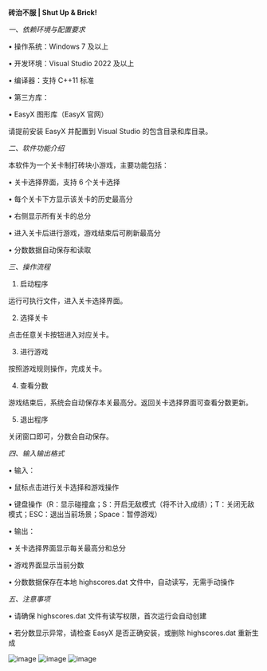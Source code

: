 
**砖治不服 | Shut Up & Brick!**

*一、依赖环境与配置要求*

•	操作系统：Windows 7 及以上

•	开发环境：Visual Studio 2022 及以上

•	编译器：支持 C++11 标准

•	第三方库：

•	EasyX 图形库（EasyX 官网）

请提前安装 EasyX 并配置到 Visual Studio 的包含目录和库目录。

*二、软件功能介绍*

本软件为一个关卡制打砖块小游戏，主要功能包括：

•	关卡选择界面，支持 6 个关卡选择

•	每个关卡下方显示该关卡的历史最高分

•	右侧显示所有关卡的总分

•	进入关卡后进行游戏，游戏结束后可刷新最高分

•	分数数据自动保存和读取

*三、操作流程*

1.	启动程序

运行可执行文件，进入关卡选择界面。

2.	选择关卡

点击任意关卡按钮进入对应关卡。

3.	进行游戏

按照游戏规则操作，完成关卡。

4.	查看分数

游戏结束后，系统会自动保存本关最高分。返回关卡选择界面可查看分数更新。

5.	退出程序

关闭窗口即可，分数会自动保存。

*四、输入输出格式*

•	输入：

•	鼠标点击进行关卡选择和游戏操作

•	键盘操作（R：显示碰撞盒；S：开启无敌模式（将不计入成绩）；T：关闭无敌模式；ESC：退出当前场景；Space：暂停游戏）

•	输出：

•	关卡选择界面显示每关最高分和总分

•	游戏界面显示当前分数

•	分数数据保存在本地 highscores.dat 文件中，自动读写，无需手动操作

*五、注意事项*

•	请确保 highscores.dat 文件有读写权限，首次运行会自动创建

•	若分数显示异常，请检查 EasyX 是否正确安装，或删除 highscores.dat 重新生成

![image](https://github.com/user-attachments/assets/b8c2d508-8494-4430-8e66-6b413ee7c050)
![image](https://github.com/user-attachments/assets/957a4ce2-f18f-46be-98c2-79c343153c81)
![image](https://github.com/user-attachments/assets/a026a425-4385-4e32-830b-32724402bb36)
